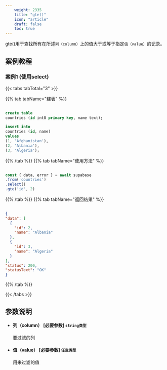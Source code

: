 ```yaml
---
    weight: 2335
    title: "gte()"
    icon: "article"
    draft: false
    toc: true
---
```


gte()用于查找所有在所述`列（column）`上的值大于或等于指定`值（value）`的记录。



## 案例教程
### 案例1 (使用select)

{{< tabs tabTotal="3" >}}
 
{{% tab tabName="建表" %}}



  ```sql
                                                                                
create table
  countries (id int8 primary key, name text);

insert into
  countries (id, name)
values
  (1, 'Afghanistan'),
  (2, 'Albania'),
  (3, 'Algeria');

  ```



{{% /tab %}}
{{% tab tabName="使用方法" %}}



  ```ts
                                                                                
const { data, error } = await supabase
  .from('countries')
  .select()
  .gte('id', 2)
  ```



{{% /tab %}}
{{% tab tabName="返回结果" %}}



  ```json
                                                                                
{
  "data": [
    {
      "id": 2,
      "name": "Albania"
    },
    {
      "id": 3,
      "name": "Algeria"
    }
  ],
  "status": 200,
  "statusText": "OK"
}
  ```



{{% /tab %}}


{{< /tabs >}}








## 参数说明


<ul className="method-list-group">
  
<li className="method-list-item">
  <h4 className="method-list-item-label">
    <span className="method-list-item-label-name">
      列（column）
    </span>
    <span className="method-list-item-label-badge required">
      [必要参数]
    </span>
    <span className="method-list-item-validation">
      <code>string类型</code>
    </span>
  </h4>
  <div class="method-list-item-description">

要过滤的列

  </div>
  
</li>


<li className="method-list-item">
  <h4 className="method-list-item-label">
    <span className="method-list-item-label-name">
      值（value）
    </span>
    <span className="method-list-item-label-badge required">
      [必要参数]
    </span>
    <span className="method-list-item-validation">
      <code>任意类型</code>
    </span>
  </h4>
  <div class="method-list-item-description">

用来过滤的值

  </div>
  
</li>

</ul>